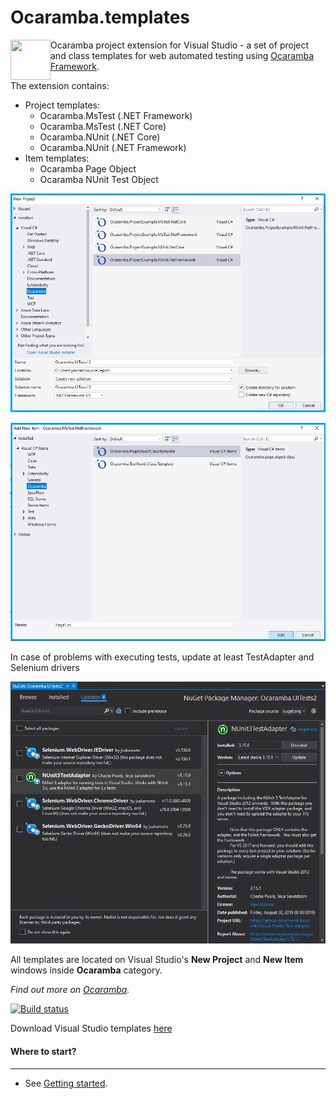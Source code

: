 # Ocaramba.templates
<img align="left" src="objectivity_logo.ico" width="64" height="64">

Ocaramba project extension for Visual Studio - a set of project and class templates for web automated testing using [Ocaramba Framework](https://github.com/ObjectivityLtd/Ocaramba).

The extension contains:

- Project templates:
  - Ocaramba.MsTest (.NET Framework)
  - Ocaramba.MsTest (.NET Core)
  - Ocaramba.NUnit (.NET Core)
  - Ocaramba.NUnit (.NET Framework)
- Item templates:
  - Ocaramba Page Object
  - Ocaramba NUnit Test Object

![Add New Project window](images/new-project.png)

![Add New Item window](images/new-item.png)

In case of problems with executing tests, update at least TestAdapter and Selenium drivers
 
![Update](images/Update.png)

All templates are located on Visual Studio's **New Project** and **New Item** windows inside **Ocaramba** category.

*Find out more on [Ocaramba](https://github.com/ObjectivityLtd/Ocaramba).*

[![Build status](https://ci.appveyor.com/api/projects/status/1rge2tva73nlfvm2?svg=true)](https://ci.appveyor.com/project/ObjectivityAdminsTeam/ocaramba-templates)

Download Visual Studio templates [here](https://ci.appveyor.com/project/ObjectivityAdminsTeam/ocaramba-templates/build/artifacts )

#### Where to start?
-------------
- See [Getting started](https://github.com/ObjectivityLtd/Ocaramba/wiki/Getting%20started).
